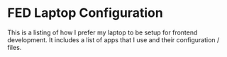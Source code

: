 # FED Laptop Configuration
This is a listing of how I prefer my laptop to be setup for frontend development. It includes a list of apps that I use and their configuration / files.

